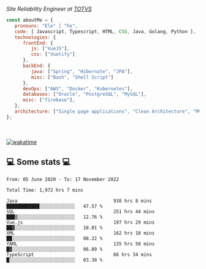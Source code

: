 <p><em>Site Reliability Engineer at <a href="https://www.totvs.com/">TOTVS</a></br>
</em></p>


```javascript
const aboutMe = {
   pronouns: "Ele" | "he",
   code: [ Javascript, Typescript, HTML, CSS, Java, Golang, Python ],
   technologies: {
      frontEnd: {
         js: ["VueJS"],
         css: ["Vuetify"]
      },
      backEnd: {
         java: ["Spring", "Hibernate", "JPA"],
         misc: ["Bash", "Shell Script"]
      },
      devOps: ["AWS", "Docker", "Kubernetes"],
      databases: ["Oracle", "PostgreSQL", "MySQL"],
      misc: ["firebase"],
   },
   architecture: ["Single page applications", "Clean Architecture", "MVC", "Microservices"],
};
```
</br></br>
[![wakatime](https://wakatime.com/badge/user/a3a8ed06-d304-4d6b-bc86-4adc418cdea7.svg)](https://wakatime.com/@a3a8ed06-d304-4d6b-bc86-4adc418cdea7)
<h2>💻 Some stats 💻</h2>

<!--START_SECTION:waka-->

```text
From: 05 June 2020 - To: 17 November 2022

Total Time: 1,972 hrs 7 mins

Java                                   938 hrs 8 mins  ████████████░░░░░░░░░░░░░   47.57 %
SQL                                    251 hrs 44 mins ███▒░░░░░░░░░░░░░░░░░░░░░   12.76 %
Vue.js                                 197 hrs 29 mins ██▓░░░░░░░░░░░░░░░░░░░░░░   10.01 %
XML                                    162 hrs 10 mins ██░░░░░░░░░░░░░░░░░░░░░░░   08.22 %
YAML                                   135 hrs 50 mins █▓░░░░░░░░░░░░░░░░░░░░░░░   06.89 %
TypeScript                             66 hrs 34 mins  █░░░░░░░░░░░░░░░░░░░░░░░░   03.38 %
```

<!--END_SECTION:waka-->
